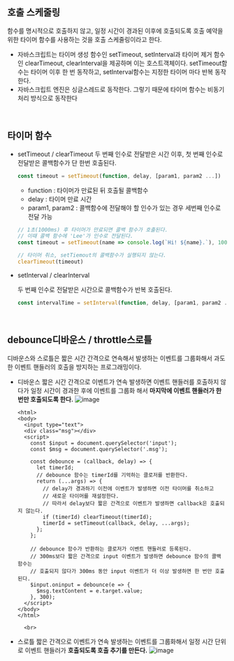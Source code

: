 ## 호출 스케줄링
함수를 명시적으로 호출하지 않고, 일정 시간이 경과된 이후에 호출되도록 호출 예약을 위한 타이머 함수를 사용하는 것을 호출 스케줄링이라고 한다. 
- 자바스크립트는 타이머 생성 함수인 setTimeout, setInterval과 타이머 제거 함수인 clearTimeout, clearInterval을 제공하며 이는 호스트객체이다. setTimeout함수는 타이머 이후 한 번 동작하고, setInterval함수는 지정한 타이머 마다 반복 동작한다.
- 자바스크립트 엔진은 싱글스레드로 동작한다. 그렇기 때문에  타이머 함수는 비동기 처리 방식으로 동작한다
<br>

## 타이머 함수
- setTimeout / clearTimeout
    두 번째 인수로 전달받은 시간 이후, 첫 번째 인수로 전달받은 콜백함수가 단 한번 호출된다.  
    
    ```jsx
    const timeout = setTimeout(function, delay, [param1, param2 ...])
    ```
    
    - function : 타이머가 만료된 뒤 호출될 콜백함수
    - delay : 타이머 만료 시간
    - param1, param2 : 콜백함수에 전달해야 할 인수가 있는 경우 세번째 인수로 전달 가능
    
    ```jsx
    // 1초(1000ms) 후 타이머가 만료되면 콜백 함수가 호출된다.
    // 이때 콜백 함수에 'Lee'가 인수로 전달된다.
    const timeout = setTimeout(name => console.log(`Hi! ${name}.`), 1000, 'Lee');
    
    // 타이머 취소, setTiemout의 콜백함수가 실행되지 않는다.
    clearTimeout(timeout)
    ```
    

- setInterval / clearInterval
    
    두 번째 인수로 전달받은 시간으로 콜백함수가 반복 호출된다.
    
    ```jsx
    const intervalTime = setInterval(function, delay, [param1, param2 ...])
    ```
  <br>

## debounce디바운스 / throttle스로틀

디바운스와 스로틀은 짧은 시간 간격으로 연속해서 발생하는 이벤트를 그룹화해서 과도한 이벤트 핸들러의 호출을 방지하는 프로그래밍이다. 

- 디바운스
짧은 시간 간격으로 이벤트가 연속 발생하면 이벤트 핸들러를 호출하지 않다가 일정 시간이 경과한 후에 이벤트를 그룹화 해서 **마지막에 이벤트 핸들러가 한 번만 호출되도록 한다.** 
![image](https://github.com/thdud2262/DeepDive_study/assets/85012454/67692124-d836-4301-a8c2-4fc80c312e5e)
    
    ```
    <html>
    <body>
      <input type="text">
      <div class="msg"></div>
      <script>
        const $input = document.querySelector('input');
        const $msg = document.querySelector('.msg');
    
        const debounce = (callback, delay) => {
          let timerId;
          // debounce 함수는 timerId를 기억하는 클로저를 반환한다.
          return (...args) => {
            // delay가 경과하기 이전에 이벤트가 발생하면 이전 타이머를 취소하고
            // 새로운 타이머를 재설정한다.
            // 따라서 delay보다 짧은 간격으로 이벤트가 발생하면 callback은 호출되지 않는다.
            if (timerId) clearTimeout(timerId);
            timerId = setTimeout(callback, delay, ...args);
          };
        };
    
        // debounce 함수가 반환하는 클로저가 이벤트 핸들러로 등록된다.
        // 300ms보다 짧은 간격으로 input 이벤트가 발생하면 debounce 함수의 콜백 함수는
        // 호출되지 않다가 300ms 동안 input 이벤트가 더 이상 발생하면 한 번만 호출된다.
        $input.oninput = debounce(e => {
          $msg.textContent = e.target.value;
        }, 300);
      </script>
    </body>
    </html>
    ```
  
        <br>
    
- 스로틀
    짧은 간격으로 이벤트가 연속 발생하는 이벤트를 그룹화해서 일정 시간 단위로 이벤트 핸들러가 **호출되도록 호출 추기를 만든다.** 
![image](https://github.com/thdud2262/DeepDive_study/assets/85012454/41286103-9ef9-4ba2-98ee-c54614da30fa)
